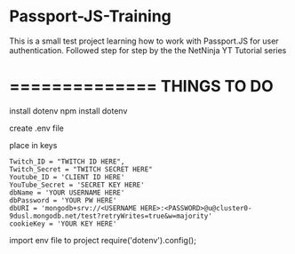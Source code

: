 # Passport-JS-Training
 This is a small test project learning how to work with Passport.JS for user authentication. Followed step for step by the the NetNinja YT Tutorial series

==============
THINGS TO DO
==============


install dotenv
 npm install dotenv

create .env file

place in keys 

    Twitch_ID = "TWITCH ID HERE",
    Twitch_Secret = "TWITCH SECRET HERE"
    Youtube_ID = 'CLIENT ID HERE'
    YouTube_Secret = 'SECRET KEY HERE'
    dbName = 'YOUR USERNAME HERE'
    dbPassword = 'YOUR PW HERE'
    dbURI = 'mongodb+srv://<USERNAME HERE>:<PASSWORD>@u@cluster0-9dusl.mongodb.net/test?retryWrites=true&w=majority'
    cookieKey = 'YOUR KEY HERE'

import env file to project
 require('dotenv').config();
